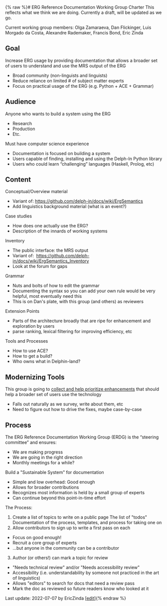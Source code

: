 {% raw %}# ERG Reference Documentation Working Group Charter
This reflects what we think we are doing. Currently a draft, will be updated as we go.

Current working group members: Olga Zamaraeva, Dan Flickinger, Luis Morgado da Costa, Alexandre Rademaker, Francis Bond, Eric Zinda

## Goal
Increase ERG usage by providing documentation that allows a broader set of users to understand and use the MRS output of the ERG
- Broad community (non-linguists and linguists)
- Reduce reliance on limited # of subject matter experts
- Focus on practical usage of the ERG (e.g. Python + ACE + Grammar)

## Audience
Anyone who wants to build a system using the ERG
- Research
- Production
- Etc.

Must have computer science experience
- Documentation is focused on building a system
- Users capable of finding, installing and using the Delph-In Python library
- Users who could learn “challenging” languages (Haskell, Prolog, etc)

## Content
Conceptual/Overview material
- Variant of: https://github.com/delph-in/docs/wiki/ErgSemantics
- Add linguistics background material (what is an event?)

Case studies
- How does one actually use the ERG?
- Description of the innards of working systems

Inventory
- The public interface: the MRS output
- Variant of:  https://github.com/delph-in/docs/wiki/ErgSemantics_Inventory
- Look at the forum for gaps 

Grammar
- Nuts and bolts of how to edit the grammar
- Documenting the syntax so you can add your own rule would be very helpful, most eventually need this
- This is on Dan's plate, with this group (and others) as reviewers

Extension Points
- Parts of the architecture broadly that are ripe for enhancement and exploration by users
- parse ranking, lexical filtering for improving efficiency, etc

Tools and Processes
- How to use ACE?
- How to get a build?
- Who owns what in Delphin-land?

## Modernizing Tools
This group is going to [collect and help prioritize enhancements](https://blog.inductorsoftware.com/docsproto/missing/ERDWToolsFixes) that should help a broader set of users use the technology
- Falls out naturally as we survey, write about them, etc
- Need to figure out how to drive the fixes, maybe case-by-case

## Process
The ERG Reference Documentation Working Group (ERDG) is the “steering committee” and ensures:
- We are making progress
- We are going in the right direction
- Monthly meetings for a while?

Build a "Sustainable System" for documentation
- Simple and low overhead: Good enough
- Allows for broader contributions 
- Recognizes most information is held by a small group of experts
- Can continue beyond this point-in-time effort

The Process:
1. Create a list of topics to write on a public page
The list of "todos"
Documentation of the process, templates, and process for taking one on 
2. Allow contributors to sign up to write a first pass on each 
- Focus on good enough!
- Recruit a core group of experts
- …but anyone in the community can be a contributor

3. Author (or others!) can mark a topic for review
- "Needs technical review" and/or "Needs accessibility review"
- Accessibility (i.e. understandability by someone not practiced in the art of linguistics)
- Allows "editors" to search for docs that need a review pass
- Mark the doc as reviewed so future readers know who looked at it

Last update: 2022-07-07 by EricZinda [[edit](https://github.com/delph-in/docs/wiki/ERDWCharter/_edit)]{% endraw %}